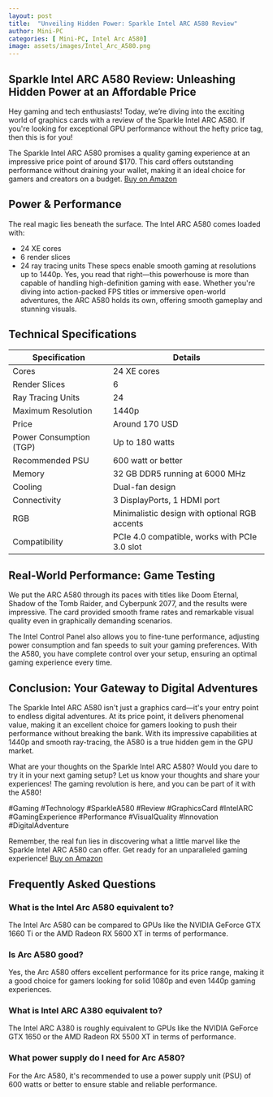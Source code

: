 ```yaml
---
layout: post
title:  "Unveiling Hidden Power: Sparkle Intel ARC A580 Review"
author: Mini-PC
categories: [ Mini-PC, Intel Arc A580]
image: assets/images/Intel_Arc_A580.png
---
```


## Sparkle Intel ARC A580 Review: Unleashing Hidden Power at an Affordable Price


Hey gaming and tech enthusiasts! Today, we’re diving into the exciting world of graphics cards with a review of the Sparkle Intel ARC A580. If you're looking for exceptional GPU performance without the hefty price tag, then this is for you!

The Sparkle Intel ARC A580 promises a quality gaming experience at an impressive price point of around $170. This card offers outstanding performance without draining your wallet, making it an ideal choice for gamers and creators on a budget.
 [Buy on Amazon](https://amzn.to/3uDzCnR)

## Power & Performance


The real magic lies beneath the surface. The Intel ARC A580 comes loaded with:

- 24 XE cores
- 6 render slices
- 24 ray tracing units
These specs enable smooth gaming at resolutions up to 1440p. Yes, you read that right—this powerhouse is more than capable of handling high-definition gaming with ease. Whether you're diving into action-packed FPS titles or immersive open-world adventures, the ARC A580 holds its own, offering smooth gameplay and stunning visuals.

## Technical Specifications


| Specification            | Details                                        |
|--------------------------|------------------------------------------------|
| Cores                    | 24 XE cores                                    |
| Render Slices            | 6                                              |
| Ray Tracing Units        | 24                                             |
| Maximum Resolution       | 1440p                                          |
| Price                    | Around 170 USD                                 |
| Power Consumption (TGP)  | Up to 180 watts                                |
| Recommended PSU          | 600 watt or better                             |
| Memory                   | 32 GB DDR5 running at 6000 MHz                |
| Cooling                  | Dual-fan design                                |
| Connectivity             | 3 DisplayPorts, 1 HDMI port                    |
| RGB                      | Minimalistic design with optional RGB accents |
| Compatibility            | PCIe 4.0 compatible, works with PCIe 3.0 slot |


## Real-World Performance: Game Testing


We put the ARC A580 through its paces with titles like Doom Eternal, Shadow of the Tomb Raider, and Cyberpunk 2077, and the results were impressive. The card provided smooth frame rates and remarkable visual quality even in graphically demanding scenarios.

The Intel Control Panel also allows you to fine-tune performance, adjusting power consumption and fan speeds to suit your gaming preferences. With the A580, you have complete control over your setup, ensuring an optimal gaming experience every time.



## Conclusion: Your Gateway to Digital Adventures


The Sparkle Intel ARC A580 isn't just a graphics card—it's your entry point to endless digital adventures. At its price point, it delivers phenomenal value, making it an excellent choice for gamers looking to push their performance without breaking the bank. With its impressive capabilities at 1440p and smooth ray-tracing, the A580 is a true hidden gem in the GPU market.



What are your thoughts on the Sparkle Intel ARC A580? Would you dare to try it in your next gaming setup? Let us know your thoughts and share your experiences! The gaming revolution is here, and you can be part of it with the A580!

#Gaming #Technology #SparkleA580 #Review #GraphicsCard #IntelARC #GamingExperience #Performance #VisualQuality #Innovation #DigitalAdventure

Remember, the real fun lies in discovering what a little marvel like the Sparkle Intel ARC A580 can offer. Get ready for an unparalleled gaming experience! [Buy on Amazon](https://amzn.to/3uDzCnR)


## Frequently Asked Questions

### What is the Intel Arc A580 equivalent to?

The Intel Arc A580 can be compared to GPUs like the NVIDIA GeForce GTX 1660 Ti or the AMD Radeon RX 5600 XT in terms of performance.

### Is Arc A580 good?

Yes, the Arc A580 offers excellent performance for its price range, making it a good choice for gamers looking for solid 1080p and even 1440p gaming experiences.

### What is Intel ARC A380 equivalent to?

The Intel ARC A380 is roughly equivalent to GPUs like the NVIDIA GeForce GTX 1650 or the AMD Radeon RX 5500 XT in terms of performance.

### What power supply do I need for Arc A580?

For the Arc A580, it's recommended to use a power supply unit (PSU) of 600 watts or better to ensure stable and reliable performance.

